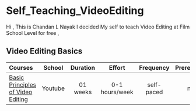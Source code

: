 # Self_Teaching_VideoEditing

Hi , This is Chandan L Nayak 
I decided My self to teach Video Editing at Film School Level for free ,

## Video Editing Basics

Courses | School | Duration | Effort | Frequency | Prerequisites
:-- | :--: | :--: | :--: | :--: | :--:
[Basic Principles of Video Editing](https://youtu.be/yXcD4KVShO4) | Youtube | 01 weeks | 0-1 hours/week | self-paced | none
